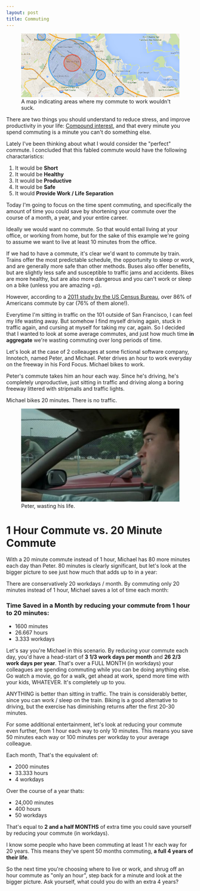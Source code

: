 ```yaml
---
layout: post
title: Commuting
---
```


<figure>
  <img src="/images/commute.png" title="Commute map" />
  <figcaption>A map indicating areas where my commute to work wouldn't suck.</figcaption>
</figure>

There are two things you should understand to reduce stress, and improve productivity in your life: [Compound interest](http://en.wikipedia.org/wiki/Compound_interest), and that every minute you spend commuting is a minute you can't do something else. 

Lately I've been thinking about what I would consider the "perfect" commute.  I concluded that this fabled commute would have the following charactaristics: 

1. It would be **Short**
2. It would be **Healthy**
3. It would be **Productive**
4. It would be **Safe**
5. It would **Provide Work / Life Separation**

Today I'm going to focus on the time spent commuting, and specifically the amount of time you could save by shortening your commute over the course of a month, a year, and your entire career.

Ideally we would want no commute.  So that would entail living at your office, or working from home, but for the sake of this example we're going to assume we want to live at least 10 minutes from the office.  

If we had to have a commute, it's clear we'd want to commute by train.  Trains offer the most predictable schedule, the opportunity to sleep or work, and are generally more safe than other methods.  Buses also offer benefits, but are slightly less safe and susceptible to traffic jams and accidents.  Bikes are more healthy, but are also more dangerous and you can't work or sleep on a bike (unless you are amazing =p).  

However, according to a [2011 study by the US Census Bureau](http://www.census.gov/prod/2011pubs/acs-15.pdf), over 86% of Americans commute by car (76% of them alone!).  

Everytime I'm sitting in traffic on the 101 outside of San Francisco, I can feel my life wasting away.  But somehow I find myself driving again, stuck in traffic again, and cursing at myself for taking my car, again. So I decided that I wanted to look at some average commutes, and just how much time **in aggregate** we're wasting commuting over long periods of time.  

Let's look at the case of 2 colleauges at some fictional software company, Innotech, named Peter, and Michael.  Peter drives an hour to work everyday on the freeway in his Ford Focus.  Michael bikes to work.  

Peter's commute takes him an hour each way.  Since he's driving, he's completely unproductive, just sitting in traffic and driving along a boring freeway littered with stripmalls and traffic lights.  

Michael bikes 20 minutes. There is no traffic.  

<figure> 
  <img src="/images/commute.jpg" title="commute" />
  <figcaption>Peter, wasting his life.</figcaption>
</figure>

# 1 Hour Commute vs. 20 Minute Commute

With a 20 minute commute instead of 1 hour, Michael has 80 more minutes each day than Peter. 80 minutes is clearly significant, but let's look at the bigger picture to see just how much that adds up to in a year:

There are conservatively 20 workdays / month.  By commuting only 20 minutes instead of 1 hour, Michael saves a lot of time each month: 

<div class="stats-block">
  <h3>Time Saved in a Month by reducing your commute from 1 hour to 20 minutes:</h3>
  <ul class="stats clearfix">
    <li>
      <span class="num">1600</span>
      <span class="label">minutes</span>
    </li>
    <li>
      <span class="num">26.667</span>
      <span class="label">hours</span>
    </li>
    <li>
      <span class="num">3.333</span>
      <span class="label">workdays</span>
    </li>
  </ul>
</div>

Let's say you're Michael in this scenario.  By reducing your commute each day, you'd have a head-start of **3 1/3 work days per month** and **26 2/3 work days per year**.  That's over a FULL MONTH (in workdays) your colleagues are spending commuting while you can be doing anything else.  Go watch a movie, go for a walk, get ahead at work, spend more time with your kids, WHATEVER.  It's completely up to you. 

ANYTHING is better than sitting in traffic. The train is considerably better, since you can work / sleep on the train.  Biking is a good alternative to driving, but the exercise has diminishing returns after the first 20-30 minutes.  

For some additional entertainment, let's look at reducing your commute even further, from 1 hour each way to only 10 minutes. This means you save 50 minutes each way or 100 minutes per workday to your average colleague. 

Each month, That's the equivalent of: 

<div class="stats-block">
  <ul class="stats clearfix">
    <li>
      <span class="num">2000</span> 
      <span class="label">minutes</span>
    </li>
    <li>
      <span class="num">33.333</span>
      <span class="label">hours</span>
    </li>
    <li>
        <span class="num">4</span>
        <span class="label">workdays</span>
    </li>
  </ul>
</div>

Over the course of a year thats:

<div class="stats-block">
  <ul class="stats clearfix">
    <li>
      <span class="num">24,000</span>
      <span class="label">minutes</span> 
    </li>
    <li>
      <span class="num">400</span>
      <span class="label">hours</span>
    </li>
    <li>
      <span class="num">50</span>
      <span class="label">workdays</span>
    </li>
  </ul>
</div>

That's equal to **2 and a half MONTHS** of extra time you could save yourself by reducing your commute (in workdays).

I know some people who have been commuting at least 1 hr each way for 20 years. This means they've spent 50 months commuting, **a full 4 years of their life**.

So the next time you're choosing where to live or work, and shrug off an hour commute as "only an hour", step back for a minute and look at the bigger picture.  Ask yourself, what could you do with an extra 4 years? 
